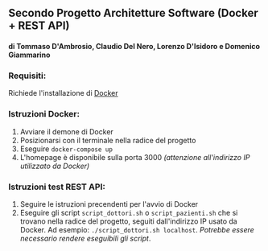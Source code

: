 ## Secondo Progetto Architetture Software (Docker + REST API)
#### di Tommaso D'Ambrosio, Claudio Del Nero, Lorenzo D'Isidoro e Domenico Giammarino

### Requisiti:
Richiede l'installazione di [Docker](https://www.docker.com/)

### Istruzioni Docker:
1. Avviare il demone di Docker
2. Posizionarsi con il terminale nella radice del progetto
3. Eseguire `docker-compose up`
4. L'homepage è disponibile sulla porta 3000 *(attenzione all'indirizzo IP utilizzato da Docker)*

### Istruzioni test REST API:
1. Seguire le istruzioni precendenti per l'avvio di Docker
2. Eseguire gli script `script_dottori.sh` o `script_pazienti.sh` che si trovano nella radice del progetto, seguiti dall'indirizzo IP usato da Docker. Ad esempio: `./script_dottori.sh localhost`. *Potrebbe essere necessario rendere eseguibili gli script*.
